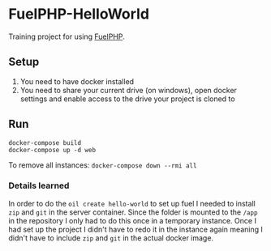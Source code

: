 # FuelPHP-HelloWorld
Training project for using [FuelPHP](http://fuelphp.com/).

## Setup
1. You need to have docker installed
2. You need to share your current drive (on windows), open docker settings and enable access to the drive your project is cloned to

## Run
```
docker-compose build
docker-compose up -d web
```

To remove all instances: `docker-compose down --rmi all`

### Details learned
In order to do the `oil create hello-world` to set up fuel I needed to install `zip` and `git` in the server container. Since the folder is mounted to the `/app` in the repository I only had to do this once in a temporary instance. Once I had set up the project I didn't have to redo it in the instance again meaning I didn't have to include `zip` and `git` in the actual docker image.
